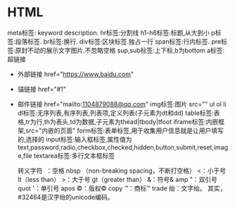 # HTML 
meta标签: keyword description.
hr标签:分割线
h1-h6标签:标题,从大到小
p标签:段落标签.
br标签:换行.
div标签:区块标签.独占一行
span标签:行内标签.
pre标签:原封不动的展示文字图片.不忽略空格
sup,sub标签:上下标,b为bottom
a标签:超链接
+ 外部链接 href="https://www.baidu.com"
+ 锚链接 href="#1"
+ 邮件链接 href="mailto:1104879088@qq.com"
img标签:图片 src=""
ul ol li dl标签:无序列表,有序列表,列表项,定义列表(子元素为dt和dd)
table标签:表格,tr为行,th为表头,td为数据,子元素为thead|tbody|tfoot
iframe标签:内嵌框架,src="内嵌的页面"
form标签:表单标签,用于收集用户信息就是让用户填写的,选择的
input标签:输入框标签,属性值为text,password,radio,checkbox,checked,hidden,button,submit,reset,image,file
textarea标签:多行文本框标签



    转义字符
    &nbsp;：空格 nbsp （non-breaking spacing，不断打空格） 
    &lt;：小于号 lt（less than） 
    &gt;：大于号 gt（greater than） 
    &amp;：符号& amp 
    &quot;：双引号 quot 
    &apos;：单引号 apos 
    &copy;：版权© copy 
    &trade;：商标™ trade 
    &#32464;：文字绐。 其实，#32464是汉字绐的unicode编码。 
